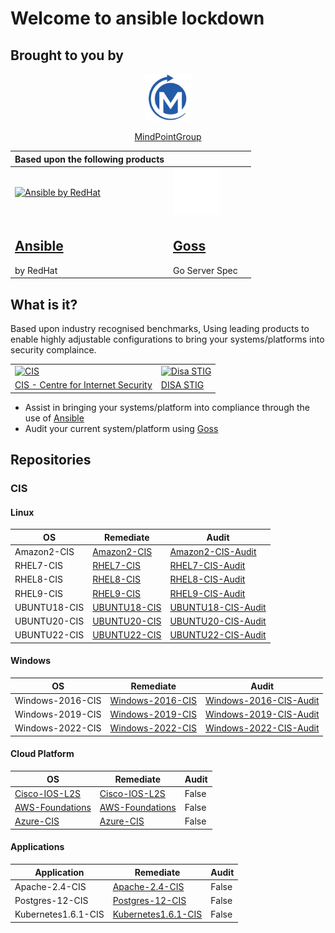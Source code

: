 # Welcome to ansible lockdown

## Brought to you by

<center>
<img src="images/mindpoint_logo.png" width="75" height="75" alt="MindPointGroup"/>

[MindPointGroup]

</center>

|Based upon the following products|||
|--|--|--|
|[<img src="https://www.ansible.com/hubfs/Logo-Red_Hat-Ansible-A-Reverse-SVG.svg" width="150" height="150" alt="Ansible by RedHat" />](https://www.ansible.com)|[<img src="images/github-mark-white.png" width="75" height="75" alt="Github hosted goss" />](http://goss.rocks)|
|<h2>[Ansible]</h2>by RedHat <br>|<h2>[Goss]</h2>Go Server Spec<br>|

## What is it?

Based upon industry recognised benchmarks, Using leading products to enable highly adjustable configurations to bring your systems/platforms into security complaince.

|||
|--|--|
|[<img src="https://www.cisecurity.org/-/media/project/cisecurity/cisecurity/data/media/img/cis-logo.png?h=86&iar=0&w=300&rev=cab111cd442d438e9a25aad90b81bcfe&hash=864E27F8A942D9677949C871231E0E2F" alt="CIS" />](https://www.cisecurity.org/cis-benchmarks)|[<img src="https://www.eiutah.com/wp-content/uploads/2015/10/DISA-1024x1024.png" width="100" height="100" alt="Disa STIG" />](https://public.cyber.mil/stigs/)|
|[CIS - Centre for Internet Security]|[DISA STIG]|

- Assist in bringing your systems/platform into compliance through the use of [Ansible]
- Audit your current system/platform using [Goss]

## Repositories

### CIS

#### Linux

|OS|Remediate|Audit|
|--|--|--|
|Amazon2-CIS|[Amazon2-CIS]|[Amazon2-CIS-Audit]|
|RHEL7-CIS|[RHEL7-CIS]|[RHEL7-CIS-Audit]|
|RHEL8-CIS|[RHEL8-CIS]|[RHEL8-CIS-Audit]|
|RHEL9-CIS|[RHEL9-CIS]|[RHEL9-CIS-Audit]|
|UBUNTU18-CIS|[UBUNTU18-CIS]|[UBUNTU18-CIS-Audit]|
|UBUNTU20-CIS|[UBUNTU20-CIS]|[UBUNTU20-CIS-Audit]|
|UBUNTU22-CIS|[UBUNTU22-CIS]|[UBUNTU22-CIS-Audit]|

#### Windows

|OS|Remediate|Audit|
|--|--|--|
|Windows-2016-CIS|[Windows-2016-CIS]|[Windows-2016-CIS-Audit]|
|Windows-2019-CIS|[Windows-2019-CIS]|[Windows-2019-CIS-Audit]|
|Windows-2022-CIS|[Windows-2022-CIS]|[Windows-2022-CIS-Audit]|

#### Cloud Platform

|OS|Remediate|Audit|
|--|--|--|
|[Cisco-IOS-L2S]|[Cisco-IOS-L2S]|False|
|[AWS-Foundations]|[AWS-Foundations]|False|
|[Azure-CIS]|[Azure-CIS]|False|

#### Applications

|Application|Remediate|Audit|
|--|--|--|
|Apache-2.4-CIS|[Apache-2.4-CIS]|False|
|Postgres-12-CIS|[Postgres-12-CIS]|False|
|Kubernetes1.6.1-CIS|[Kubernetes1.6.1-CIS]|False|

<!---
Following entries used for consistent links across the document
--->
[ansible]: https://www.ansible.com
[CIS - Centre for Internet Security]: https://www.cisecurity.org
[DISA STIG]: https://public.cyber.mil/stigs
[GOSS]: https://goss.rocks
[MindPointGroup]: https://mindpointgroup.com

<!---
CIS Repo links
--->

[Amazon2-CIS]: https://github.com/ansible-lockdown/AMAZON2-CIS
[Amazon2-CIS-Audit]: https://github.com/ansible-lockdown/AMAZON2-CIS-Audit
[RHEL7-CIS]: https://github.com/ansible-lockdown/RHEL7-CIS
[RHEL7-CIS-Audit]: https://github.com/ansible-lockdown/RHEL7-CIS-Audit
[RHEL8-CIS]: https://github.com/ansible-lockdown/RHEL8-CIS
[RHEL8-CIS-Audit]: https://github.com/ansible-lockdown/RHEL8-CIS-Audit
[RHEL9-CIS]: https://github.com/ansible-lockdown/RHEL9-CIS
[RHEL9-CIS-Audit]: https://github.com/ansible-lockdown/RHEL9-CIS-Audit
[UBUNTU18-CIS]: https://github.com/ansible-lockdown/UBUNTU18-CIS
[UBUNTU18-CIS-Audit]: https://github.com/ansible-lockdown/UBUNTU18-CIS-Audit
[UBUNTU20-CIS]: https://github.com/ansible-lockdown/UBUNTU20-CIS
[UBUNTU20-CIS-Audit]: https://github.com/ansible-lockdown/UBUNTU20-CIS-Audit
[UBUNTU22-CIS]: https://github.com/ansible-lockdown/UBUNTU20-CIS
[UBUNTU22-CIS-Audit]: https://github.com/ansible-lockdown/UBUNTU20-CIS-Audit

[Windows-2016-CIS]: https://github.com/ansible-lockdown/Windows-2016-CIS
[Windows-2016-CIS-Audit]: https://github.com/ansible-lockdown/Windows-2016-CIS-Audit
[Windows-2019-CIS]: https://github.com/ansible-lockdown/Windows-2019-CIS
[Windows-2019-CIS-Audit]: https://github.com/ansible-lockdown/Windows-2019-CIS-Audit
[Windows-2022-CIS]: https://github.com/ansible-lockdown/Windows-2022-CIS
[Windows-2022-CIS-Audit]: https://github.com/ansible-lockdown/Windows-2022-CIS-Audit

[Cisco-IOS-L2S]: https://github.com/ansible-lockdown/CISCO-IOS-L2S-STIG
[AWS-Foundations]: https://github.com/ansible-lockdown/AWS-FOUNDATIONS-CIS
[Azure-CIS]: https://github.com/ansible-lockdown/AZURE-CIS

[Apache-2.4-CIS]: https://github.com/ansible-lockdown/APACHE-2.4-CIS
[Postgres-12-CIS]: https://github.com/ansible-lockdown/POSTGRES-12-CIS
[Kubernetes1.6.1-CIS]: https://github.com/ansible-lockdown/Kubernetes1.6.1-CIS
